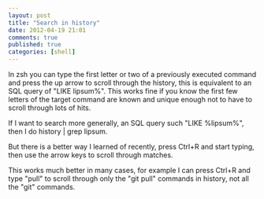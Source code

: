 ```yaml
---
layout: post
title: "Search in history"
date: 2012-04-19 21:01
comments: true
published: true
categories: [shell]
---
```


In zsh you can type the first letter or two of a previously executed command and press the up arrow to scroll through the history, this is equivalent to an SQL query of "LIKE lipsum%". This works fine if you know the first few letters of the target command are known and unique enough not to have to scroll through lots of hits.

If I want to search more generally, an SQL query such "LIKE %lipsum%", then I do history | grep lipsum.

But there is a better way I learned of recently, press Ctrl+R and start typing, then use the arrow keys to scroll through matches. 

This works much better in many cases, for example I can press Ctrl+R and type "pull" to scroll through only the "git pull" commands in history, not all the "git" commands. 
